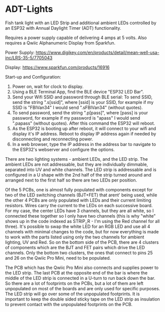# ADT-Lights
Fish tank light with an LED Strip and additional ambient LEDs controlled by an ESP32 with Annual Daylight Timer (ADT) functionality.

Requires a power supply capable of delivering 4 amps at 5 volts.  Also requires a Qwiic Alphanumeric Display from Sparkfun.

Power Supply:
https://www.digikey.com/en/products/detail/mean-well-usa-inc/LRS-35-5/7705043

Display:
https://www.sparkfun.com/products/16916


Start-up and Configuration:

1.  Power on, wait for clock to display.
2.  Using a BLE Terminal App, find the BLE device "ESP32 LED Bar".
3.  Send your Wifi SSID and password through BLE serial:  To send SSID, send the string ".s[ssid]", where [ssid] is your SSID, for example if my SSID is "FBIVan34" I would send ".sFBIVan34" (without quotes).
4.  To send password, send the string ".p[pass]", where [pass] is your password, for example if my password is "apass" I would send ".papass" (without quotes).  After this command the ESP32 will reboot.
5.  As the ESP32 is booting up after reboot, it will connect to your wifi and display it's IP address.  Reboot to display IP address again if needed by disconnecting and reconnecting power.
6.  In a web browser, type the IP address in the address bar to navigate to the ESP32's webserver and configure the options.


  There are two lighting systems - ambient LEDs, and the LED strip.  The ambient LEDs are not addressable, but they are individually dimmable, separated into UV and white channels.  The LED strip is addressable and is configured in a U shape with the 2nd half of the strip turned around and arranged next to the first half so there are two LEDs per position.

  Of the 5 PCBs, one is almost fully populated with components except for two of the LED switching channels (BJT+FET) that arent' being used, while the other 4 PCBs are only populated with LEDs and their current limiting resistors.  Wires carry the current to the LEDs on each successive board.  For my case, the center LEDs have 3 channels, but they are all white, so I connected these together so I only have two channels (this is why "white" shows up in the code indexed as STRIP_R - I'm using the Red channel for all three).  It's possible to swap the white LED for an RGB LED and use all 4 channels with minimal changes to the code, but for now everything is made to work with the parts listed using only the two channels for ambient lighting, UV and Red.  So on the bottom side of the PCB, there are 4 clusters of components which are the BJT and FET pairs which drive the LED channels.  Only the bottom two clusters, the ones that connect to pins 25 and 26 on the Qwiic Pro Mini, need to be populated.

  The PCB which has the Qwiic Pro Mini also connects and supplies power to the LED strip.  The last PCB at the opposite end of the bar is where the middle of the LED strip is connected in a U-turn to run back down the bar.  So there are a lot of footprints on the PCBs, but a lot of them are left unpopulated on most of the boards and are only used for specific purposes.  The LED strip will go over some of the unpopulated footprints.  It is important to keep the double sided sticky tape on the LED strip as insulation to prevent contact with the unpopulated footprints on the PCB.

  
